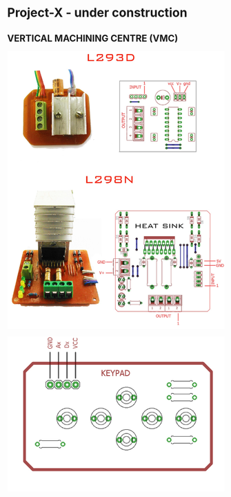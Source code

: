 # Project-X - under construction

## VERTICAL MACHINING CENTRE (VMC)

<p align="center"><img src="images/info01s.jpg" width="600"></center></p>
<p align="center"><img src="images/keypad_info.jpg" width="600"></center></p>




